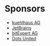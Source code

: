 # Sponsors

* [kuehlhaus AG](http://www.kuehlhaus.com)
* [JetBrains](https://www.jetbrains.com/)
* [bitExpert AG](https://www.bitExpert.de)
* [Dots United](https://dotsunited.de/)
